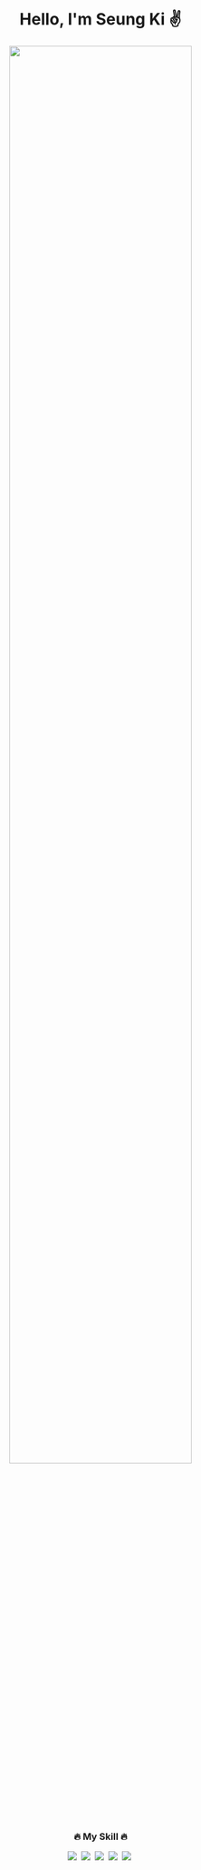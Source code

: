 
<div align=center>
 <h1>Hello, I'm Seung Ki ✌️</h1>
</div>
<p align="center">
 <img src="https://user-images.githubusercontent.com/130020647/261239375-99eec636-6afe-478e-9c03-0228f5453231.jpg" width="80%" >
</p>

<!--<p align="center"> <img src="https://komarev.com/ghpvc/?username=Seungkizz&label=Profile%20views&color=0e75b6&style=flat" alt="Seungkizz" /></p>-->
<h3 align=center> 🔥 My Skill 🔥</h3>

<div align=center>
  <img src="https://img.shields.io/badge/Java-3766AB?style=flat-square&logo=java&logoColor=white"/></a>&nbsp 
  <img src="https://img.shields.io/badge/Spring-6DB33F?style=flat-square&logo=Spring&logoColor=white"/></a>&nbsp
  <img src="https://img.shields.io/badge/Javascript-F7DF1E?style=flat-square&logo=javascript&logoColor=white"/></a>&nbsp
  <img src="https://img.shields.io/badge/HTML5-E34F26?style=flat-square&logo=HTML5&logoColor=white"/></a>&nbsp 
  <img src="https://img.shields.io/badge/CSS3-1572B6?style=flat-square&logo=CSS3&logoColor=white"/></a>&nbsp 
</div>
<!--
**Seungkizz/Seungkizz** is a ✨ _special_ ✨ repository because its `README.md` (this file) appears on your GitHub profile.

Here are some ideas to get you started:

- 🔭 I’m currently working on ...
- 🌱 I’m currently learning ...
- 👯 I’m looking to collaborate on ...
- 🤔 I’m looking for help with ...
- 💬 Ask me about ...
- 📫 How to reach me: ...
- 😄 Pronouns: ...
- ⚡ Fun fact: ...
-->
